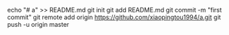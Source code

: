 echo "# a" >> README.md
git init
git add README.md
git commit -m "first commit"
git remote add origin https://github.com/xiaopingtou1994/a.git
git push -u origin master

